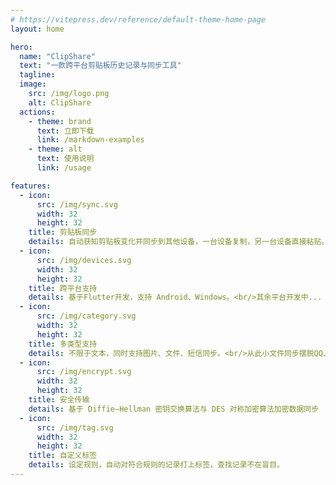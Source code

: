```yaml
---
# https://vitepress.dev/reference/default-theme-home-page
layout: home

hero:
  name: "ClipShare"
  text: "一款跨平台剪贴板历史记录与同步工具"
  tagline:
  image:
    src: /img/logo.png
    alt: ClipShare
  actions:
    - theme: brand
      text: 立即下载
      link: /markdown-examples
    - theme: alt
      text: 使用说明
      link: /usage

features:
  - icon:
      src: /img/sync.svg
      width: 32
      height: 32
    title: 剪贴板同步
    details: 自动获知剪贴板变化并同步到其他设备，一台设备复制，另一台设备直接粘贴。<br/>Android 10+ 支持后台同步
  - icon:
      src: /img/devices.svg
      width: 32
      height: 32
    title: 跨平台支持
    details: 基于Flutter开发，支持 Android、Windows。<br/>其余平台开发中...
  - icon:
      src: /img/category.svg
      width: 32
      height: 32
    title: 多类型支持
    details: 不限于文本，同时支持图片、文件、短信同步。<br/>从此小文件同步摆脱QQ、微信。
  - icon:
      src: /img/encrypt.svg
      width: 32
      height: 32
    title: 安全传输
    details: 基于 Diffie–Hellman 密钥交换算法与 DES 对称加密算法加密数据同步
  - icon:
      src: /img/tag.svg
      width: 32
      height: 32
    title: 自定义标签
    details: 设定规则，自动对符合规则的记录打上标签，查找记录不在盲目。
---
```

